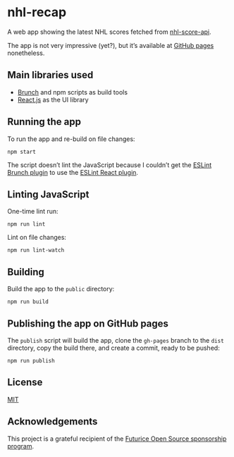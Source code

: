 # nhl-recap

A web app showing the latest NHL scores fetched from [nhl-score-api](https://github.com/peruukki/nhl-score-api).

The app is not very impressive (yet?), but it’s available at
[GitHub pages](http://peruukki.github.io/nhl-recap/) nonetheless.

## Main libraries used

- [Brunch](http://brunch.io/) and npm scripts as build tools
- [React.js](http://facebook.github.io/react/) as the UI library

## Running the app

To run the app and re-build on file changes:
```
npm start
```

The script doesn’t lint the JavaScript because I couldn’t get the
[ESLint Brunch plugin](https://github.com/spyl94/eslint-brunch) to use the
[ESLint React plugin](https://github.com/yannickcr/eslint-plugin-react).

## Linting JavaScript

One-time lint run:
```
npm run lint
```

Lint on file changes:
```
npm run lint-watch
```

## Building

Build the app to the `public` directory:
```
npm run build
```

## Publishing the app on GitHub pages

The `publish` script will build the app, clone the `gh-pages` branch to the `dist` directory, copy the build there,
and create a commit, ready to be pushed:
```
npm run publish
```

## License

[MIT](LICENSE)

## Acknowledgements

This project is a grateful recipient of the
[Futurice Open Source sponsorship program](http://futurice.com/blog/sponsoring-free-time-open-source-activities?utm_source=github&utm_medium=spice).
